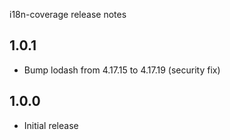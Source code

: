 i18n-coverage release notes
 
## 1.0.1

 - Bump lodash from 4.17.15 to 4.17.19 (security fix)
  
## 1.0.0

 - Initial release